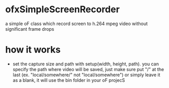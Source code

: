 # ofxSimpleScreenRecorder
a simple oF class which record screen to h.264 mpeg video without significant frame drops

# how it works
* set the capture size and path with setup(width, height, path). you can specify the path where video will be saved, just make sure put "/" at the last (ex. "local/somewhere/" not "local/somewhere") or simply leave it as a blank, it will use the bin folder in your oF projecS

